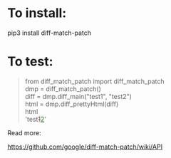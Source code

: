 # To install:

pip3 install diff-match-patch

# To test:

> from diff_match_patch import diff_match_patch<br>
> dmp = diff_match_patch()<br>
> diff = dmp.diff_main("test1", "test2")<br>
> html = dmp.diff_prettyHtml(diff)<br>
> html<br>
'<span>test</span><del style="background:#ffe6e6;">1</del><ins style="background:#e6ffe6;">2</ins>'

Read more:

https://github.com/google/diff-match-patch/wiki/API
